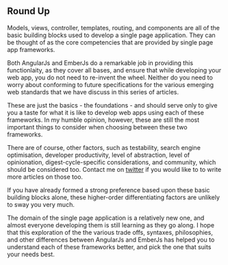 ## Round Up

Models, views, controller, templates, routing, and components
are all of the basic building blocks used to develop a single page application.
They can be thought of as the core competencies that are provided
by single page app frameworks.

Both AngularJs and EmberJs do a remarkable job in providing this functionlaity,
as they cover all bases, and ensure that while developing your web app,
you do not need to re-invent the wheel.
Neither do you need to worry about conforming to future specifications for
the various emerging web standards that we have discuss in this series of articles.

These are just the basics - the foundations -
and should serve only to give you a taste for what it is like
to develop web apps using each of these frameworks.
In my humble opinion, however, these are still the most important things
to consider when choosing between these two frameworks.

There are of course, other factors, such as
testability,
search engine optimisation,
developer productivity,
level of abstraction,
level of opinionation,
digest-cycle-specific considerations,
and
community,
which should be considered too.
Contact me on [twitter](http://twitter.com/bguiz)
if you would like to to write more articles on those too.

If you have already formed a strong preference based upon
these basic building blocks alone,
these higher-order differentiating factors are unlikely to sway you very much.

The domain of the single page application is a relatively new one,
and almost everyone developing them is still learning as they go along.
I hope that this exploration of the the various trade offs,
syntaxes, philosophies, and other differences between AngularJs and EmberJs
has helped you to understand each of these frameworks better,
and pick the one that suits your needs best.
